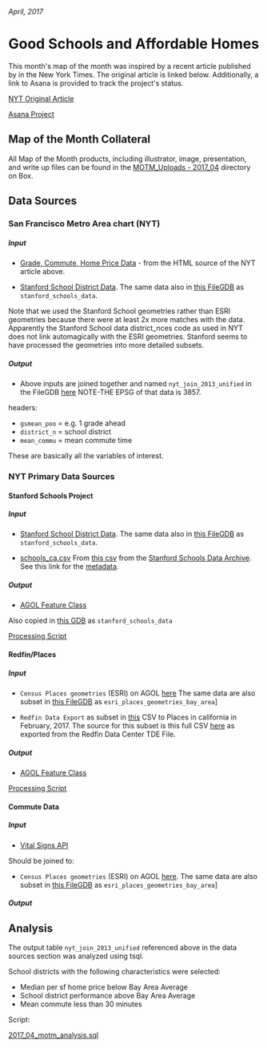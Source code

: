 *April, 2017*

# Good Schools and Affordable Homes

This month's map of the month was inspired by a recent article published by in the New York Times. The original article is linked below. Additionally, a link to Asana is provided to track the project's status.   

[NYT Original Article](https://www.nytimes.com/interactive/2017/03/30/upshot/good-schools-affordable-homes-suburban-sweet-spots.html)  

[Asana Project](https://app.asana.com/0/152661557501438/319130360517993)

## Map of the Month Collateral 

All Map of the Month products, including illustrator, image, presentation, and write up files can be found in the [MOTM_Uploads - 2017_04](https://mtcdrive.box.com/s/dqgewnk6t2boon0hq0h8hjke7y7z63p1) directory on Box. 


## Data Sources  

### San Francisco Metro Area chart (NYT)     

##### Input

- [Grade, Commute, Home Price Data](https://mtcdrive.box.com/s/plb0jfn0vnshdpub1vpuxsh7k6vwajb7) - from the HTML source of the NYT article above.  

- [Stanford School District Data](http://mtc.maps.arcgis.com/home/item.html?id=53f98257229b49c1a0f53447bff434c8). The same data also in [this FileGDB](https://mtcdrive.box.com/s/kfkna9wcmkhgmtbocu0l3tobks6gb32r) as `stanford_schools_data`.   

Note that we used the Stanford School geometries rather than ESRI geometries because there were at least 2x more matches with the data. Apparently the Stanford School data district_nces code as used in NYT does not link automagically with the ESRI geometries. Stanford seems to have processed the geometries into more detailed subsets. 

##### Output 

- Above inputs are joined together and named `nyt_join_2013_unified` in the FileGDB [here]( https://mtcdrive.box.com/s/kfkna9wcmkhgmtbocu0l3tobks6gb32r)  NOTE-THE EPSG of that data is 3857. 

headers:   

- `gsmean_poo` = e.g. 1 grade ahead    
- `district_n` = school district  
- `mean_commu` = mean commute time  

These are basically all the variables of interest.  

### NYT Primary Data Sources

#### Stanford Schools Project

##### Input  

- [Stanford School District Data](http://mtc.maps.arcgis.com/home/item.html?id=53f98257229b49c1a0f53447bff434c8). The same data also in [this FileGDB](https://mtcdrive.box.com/s/kfkna9wcmkhgmtbocu0l3tobks6gb32r) as `stanford_schools_data`.   

- [schools_ca.csv](https://mtcdrive.box.com/s/2n4jzdo300bw18vqs54091f11jwn9f00) From [this csv](https://stacks.stanford.edu/file/druid:db586ns4974/district%20means%20grade%20equivalent%20std%20(gs)%20(pooled%20year,%20grade%20and%20sub)_v1_1.csv) from the [Stanford Schools Data Archive](https://cepa.stanford.edu/seda/data-archive).  See this link for the [metadata](https://stacks.stanford.edu/file/druid:db586ns4974/codebook_achievement_v1point1.xlsx).   

##### Output  

- [AGOL Feature Class](http://mtc.maps.arcgis.com/home/item.html?id=793ddad43053421a9a620fa45a1279e7)  

Also copied in [this GDB](https://mtcdrive.box.com/s/wvoye1h9e1o6mhcrfxh3lccqrxp9euch) as `stanford_schools_data`  

[Processing Script](https://github.com/MetropolitanTransportationCommission/motm/blob/master/2017_04/scripts/join_agol_schools_to_stanford.py)   

#### Redfin/Places  

##### Input   

- `Census Places geometries` (ESRI) on AGOL [here](http://mtc.maps.arcgis.com/home/item.html?id=fa734bd049604d50a62dd204389d2c31) The same data are also subset in [this FileGDB](https://mtcdrive.box.com/s/wvoye1h9e1o6mhcrfxh3lccqrxp9euch) as `esri_places_geometries_bay_area`]    

- `Redfin Data Export` as subset in [this](https://github.com/MetropolitanTransportationCommission/motm/blob/master/2017_04/data/places_redfin_ca_feb_2017_all_property_types.csv) CSV to Places in california in February, 2017. The source for this subset is this full CSV [here](https://mtcdrive.box.com/s/dt1uinv3lc12phtpp0be3k4udsenixx8) as exported from the Redfin Data Center TDE File.  

##### Output  

- [AGOL Feature Class](http://mtc.maps.arcgis.com/home/item.html?id=7e844734bea04efebe38420746cbae6a)   

[Processing Script](https://github.com/MetropolitanTransportationCommission/motm/blob/master/2017_04/scripts/join_places_to_redfin.py)    

#### Commute Data

##### Input  

- [Vital Signs API](http://data.vitalsigns.mtc.ca.gov/api/t3/city)   

Should be joined to:  

- `Census Places geometries` (ESRI) on AGOL [here](http://mtc.maps.arcgis.com/home/item.html?id=fa734bd049604d50a62dd204389d2c31).  The same data are also subset in [this FileGDB](https://mtcdrive.box.com/s/wvoye1h9e1o6mhcrfxh3lccqrxp9euch) as `esri_places_geometries_bay_area`]   

##### Output  

## Analysis 

The output table `nyt_join_2013_unified` referenced above in the data sources section was analyzed using tsql. 

School districts with the following characteristics were selected: 
- Median per sf home price below Bay Area Average 
- School district performance above Bay Area Average
- Mean commute less than 30 minutes

Script:

[2017_04_motm_analysis.sql](https://github.com/MetropolitanTransportationCommission/motm/tree/master/2017_04/scripts/2017_04_motm_analysis.sql) 




